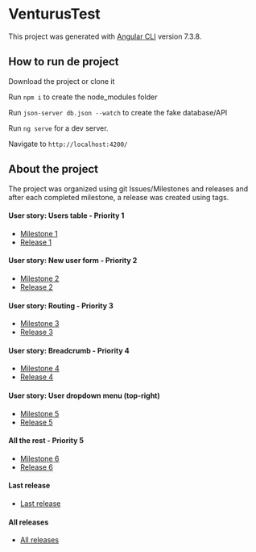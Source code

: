 # VenturusTest

This project was generated with [Angular CLI](https://github.com/angular/angular-cli) version 7.3.8.

## How to run de project

Download the project or clone it 

Run `npm i` to create the node_modules folder

Run `json-server db.json --watch` to create the fake database/API

Run `ng serve` for a dev server. 

Navigate to `http://localhost:4200/`


## About the project

The project was organized using git Issues/Milestones and releases and after each completed milestone, a release was created using tags.

#### User story: Users table - Priority 1
* [Milestone 1](https://github.com/joaomantovani/venturus-front-end-developer-test-2019/milestone/1)
* [Release 1](https://github.com/joaomantovani/venturus-front-end-developer-test-2019/releases/tag/1_user_story)

#### User story: New user form - Priority 2
* [Milestone 2](https://github.com/joaomantovani/venturus-front-end-developer-test-2019/milestone/2)
* [Release 2](https://github.com/joaomantovani/venturus-front-end-developer-test-2019/releases/tag/2_user_form)

#### User story: Routing - Priority 3
* [Milestone 3](https://github.com/joaomantovani/venturus-front-end-developer-test-2019/milestone/3)
* [Release 3](https://github.com/joaomantovani/venturus-front-end-developer-test-2019/releases/tag/3_routing)

#### User story: Breadcrumb - Priority 4
* [Milestone 4](https://github.com/joaomantovani/venturus-front-end-developer-test-2019/milestone/4)
* [Release 4](https://github.com/joaomantovani/venturus-front-end-developer-test-2019/releases/tag/4_breadcrumb)

#### User story: User dropdown menu (top-right)
* [Milestone 5](https://github.com/joaomantovani/venturus-front-end-developer-test-2019/milestone/5)
* [Release 5](https://github.com/joaomantovani/venturus-front-end-developer-test-2019/releases/tag/5_user_dropdown_menu)

#### All the rest - Priority 5
* [Milestone 6](https://github.com/joaomantovani/venturus-front-end-developer-test-2019/milestone/6)
* [Release 6](https://github.com/joaomantovani/venturus-front-end-developer-test-2019/releases/tag/6_all_the_rest)

#### Last release
* [Last release](https://github.com/joaomantovani/venturus-front-end-developer-test-2019/releases/tag/10_venturus_test_done)

#### All releases
* [All releases](https://github.com/joaomantovani/venturus-front-end-developer-test-2019/releases)
